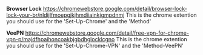 **Browser Lock**
https://chromewebstore.google.com/detail/browser-lock-lock-your-br/nldijlfmoepgjkjhmdiiainkjgmpdnmj
This is the chrome extention you should use for the 'Set-Up-Chrome' and the 'Method'

**VeePN**
https://chromewebstore.google.com/detail/free-vpn-for-chrome-vpn-p/majdfhpaihoncoakbjgbdhglocklcgno
This is the chrome extention you should use for the 'Set-Up-Chrome-VPN' and the 'Method-VeePN'
